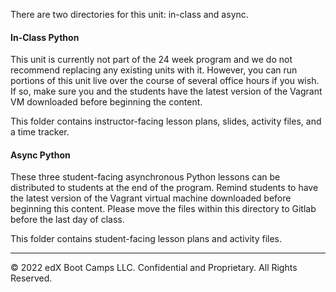 
There are two directories for this unit: in-class and async. 

#### In-Class Python

This unit is currently not part of the 24 week program and we do not recommend replacing any existing units with it. However, you can run portions of this unit live over the course of several office hours if you wish. If so, make sure you and the students have the latest version of the Vagrant VM downloaded before beginning the content. 

This folder contains instructor-facing lesson plans, slides, activity files, and a time tracker.


#### Async Python

These three student-facing asynchronous Python lessons can be distributed to students at the end of the program. Remind students to have the latest version of the Vagrant virtual machine downloaded before beginning this content. Please move the files within this directory to Gitlab before the last day of class. 

This folder contains student-facing lesson plans and activity files.

---
© 2022 edX Boot Camps LLC. Confidential and Proprietary. All Rights Reserved. 
